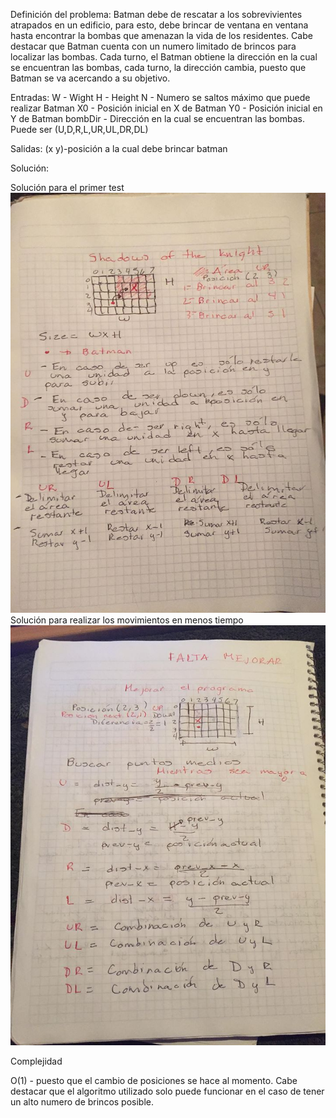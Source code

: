 Definición del problema: Batman debe de rescatar a los sobrevivientes atrapados 
en un edificio, para esto, debe brincar de ventana en ventana hasta encontrar la bombas 
que amenazan la vida de los residentes. Cabe destacar que Batman cuenta con un numero 
limitado de brincos para localizar las bombas. Cada turno, el Batman obtiene la dirección 
en la cual se encuentran las bombas, cada turno, la dirección cambia, puesto que Batman 
se va acercando a su objetivo. 

Entradas: 
W - Wight
H - Height
N - Numero se saltos máximo que puede realizar Batman
X0 - Posición inicial en X de Batman
Y0 - Posición inicial en Y de Batman
bombDir - Dirección en la cual se encuentran las bombas. Puede ser (U,D,R,L,UR,UL,DR,DL)

Salidas:
(x y)-posición a la cual debe brincar batman

Solución:

Solución para el primer test
![Solucion 1](shadows_night1.jpg?raw=true "shadows1")
Solución para realizar los movimientos en menos tiempo
![Solucion 2](shadows_night2.jpg?raw=true "shadows2")


Complejidad

O(1) - puesto que el cambio de posiciones se hace al momento. 
Cabe destacar que el algoritmo utilizado solo puede funcionar en el caso de tener un alto 
numero de brincos posible.